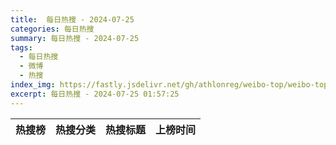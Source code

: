 ```yaml
---
title:  每日热搜 - 2024-07-25
categories: 每日热搜
summary: 每日热搜 - 2024-07-25
tags:
  - 每日热搜
  - 微博
  - 热搜
index_img: https://fastly.jsdelivr.net/gh/athlonreg/weibo-top/weibo-top.jpeg
excerpt: 每日热搜 - 2024-07-25 01:57:25
---
```


| 热搜榜 | 热搜分类 | 热搜标题 | 上榜时间 |
| --- | --- | --- | --- |
